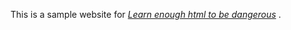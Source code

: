 This is a sample website for [*Learn enough html to be dangerous*](https://www.learnenough.com/html-tutorial) .
